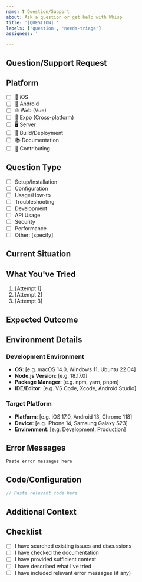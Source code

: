 ```yaml
---
name: ❓ Question/Support
about: Ask a question or get help with Whisp
title: '[QUESTION] '
labels: ['question', 'needs-triage']
assignees: ''

---
```


## Question/Support Request

<!-- Describe your question or the help you need -->

## Platform

<!-- Mark the platform you're working with -->

- [ ] 📱 iOS
- [ ] 🤖 Android
- [ ] 🌐 Web (Vue)
- [ ] 📱 Expo (Cross-platform)
- [ ] 🖥️ Server
- [ ] 🔧 Build/Deployment
- [ ] 📚 Documentation
- [ ] 🤝 Contributing

## Question Type

<!-- What type of question is this? -->

- [ ] Setup/Installation
- [ ] Configuration
- [ ] Usage/How-to
- [ ] Troubleshooting
- [ ] Development
- [ ] API Usage
- [ ] Security
- [ ] Performance
- [ ] Other: [specify]

## Current Situation

<!-- Describe what you're trying to do or what's happening -->

## What You've Tried

<!-- List what you've already tried to solve this -->

1. [Attempt 1]
2. [Attempt 2]
3. [Attempt 3]

## Expected Outcome

<!-- What do you expect to happen or achieve? -->

## Environment Details

### Development Environment
- **OS**: [e.g. macOS 14.0, Windows 11, Ubuntu 22.04]
- **Node.js Version**: [e.g. 18.17.0]
- **Package Manager**: [e.g. npm, yarn, pnpm]
- **IDE/Editor**: [e.g. VS Code, Xcode, Android Studio]

### Target Platform
- **Platform**: [e.g. iOS 17.0, Android 13, Chrome 118]
- **Device**: [e.g. iPhone 14, Samsung Galaxy S23]
- **Environment**: [e.g. Development, Production]

## Error Messages

<!-- If you're getting errors, paste them here -->

```
Paste error messages here
```

## Code/Configuration

<!-- If relevant, share code snippets or configuration -->

```javascript
// Paste relevant code here
```

## Additional Context

<!-- Add any other context, screenshots, or information that might help -->

## Checklist

- [ ] I have searched existing issues and discussions
- [ ] I have checked the documentation
- [ ] I have provided sufficient context
- [ ] I have described what I've tried
- [ ] I have included relevant error messages (if any)
